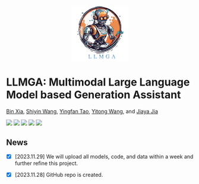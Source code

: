 


<p align="center" width="10%">
<img src="imgs/logo.png" style="width: 30%" align=center> 
</p>


# LLMGA: Multimodal Large Language Model based Generation Assistant

[Bin Xia](https://scholar.google.com/citations?user=rh2fID8AAAAJ&hl=zh-CN), [Shiyin Wang](), [Yingfan Tao](https://scholar.google.com/citations?user=GYDnPdQAAAAJ&hl=zh-CN&oi=ao), [Yitong Wang](https://scholar.google.com/citations?user=NfFTKfYAAAAJ&hl=zh-CN), and [Jiaya Jia](https://scholar.google.com/citations?user=XPAkzTEAAAAJ&hl=zh-CN&oi=ao)

<a href="https://llmga.github.io/"><img src="https://img.shields.io/badge/Project-Page-Green"></a>
<a href='https://llmga.github.io/'><img src='https://img.shields.io/badge/Project-Demo-violet'></a>
<a href="https://arxiv.org/pdf/2311.16500.pdf"><img src='https://img.shields.io/badge/Paper-Arxiv-red'></a> 
<a href='https://huggingface.co/binxia'><img src='https://img.shields.io/badge/%F0%9F%A4%97%20Hugging%20Face-Models-blue'></a>
<a href='https://huggingface.co/binxia'><img src='https://img.shields.io/badge/%F0%9F%A4%97%20Hugging%20Face-Data-green'></a>

## News
- [x] [2023.11.29]  We will upload all models, code, and data within a week and further refine this project.
- [x] [2023.11.28]  GitHub repo is created.


